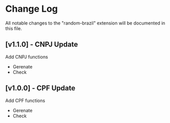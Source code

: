 # Change Log

All notable changes to the "random-brazil" extension will be documented in this file.

<!-- Check [Keep a Changelog](http://keepachangelog.com/) for recommendations on how to structure this file. -->

## [v1.1.0] - CNPJ Update

Add CNPJ functions
- Gerenate
- Check

## [v1.0.0] - CPF Update

Add CPF functions
- Gerenate
- Check